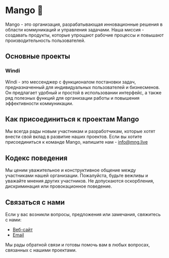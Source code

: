  # Mango 🥭

Mango - это организация, разрабатывающая инновационные решения в области коммуникаций и управления задачами. Наша миссия - создавать продукты, которые упрощают рабочие процессы и повышают производительность пользователей.

## Основные проекты

### Windi

Windi - это мессенджер с функционалом постановки задач, предназначенный для индивидуальных пользователей и бизнесменов. Он предлагает удобный и простой в использовании интерфейс, а также ряд полезных функций для организации работы и повышения эффективности коммуникации.

## Как присоединиться к проектам Mango

Мы всегда рады новым участникам и разработчикам, которые хотят внести свой вклад в развитие наших проектов. Если вы хотите присоединиться к команде Mango, напишите нам - info@mng.live


## Кодекс поведения

Мы ценим уважительное и конструктивное общение между участниками нашей организации. Пожалуйста, будьте вежливы и уважайте мнения других участников. Не допускаются оскорбления, дискриминация или провокационное поведение.

## Связаться с нами

Если у вас возникли вопросы, предложения или замечания, свяжитесь с нами:

- [Веб-сайт](https://mng.live/)
- [Email](mailto:info@mng.live)

Мы рады обратной связи и готовы помочь вам в любых вопросах, связанных с нашими проектами.
